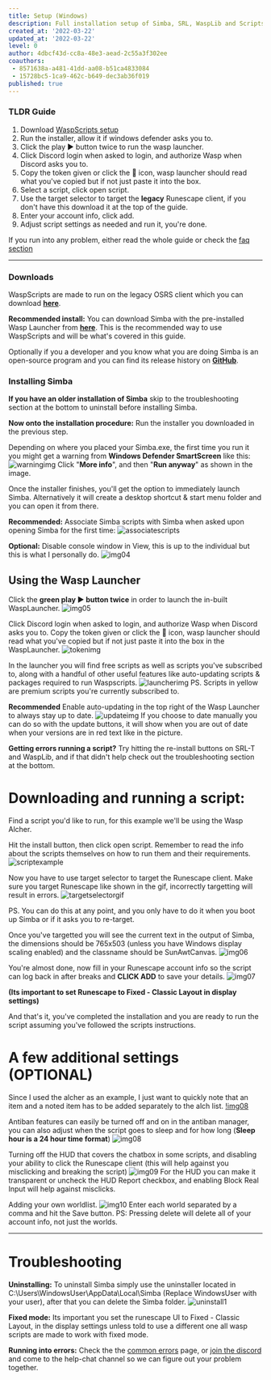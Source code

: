 ```yaml
---
title: Setup (Windows)
description: Full installation setup of Simba, SRL, WaspLib and Scripts
created_at: '2022-03-22'
updated_at: '2022-03-22'
level: 0
author: 4dbcf43d-cc8a-48e3-aead-2c55a3f302ee
coauthors:
 - 8571638a-a481-41dd-aa08-b51ca4833084
 - 15728bc5-1ca9-462c-b649-dec3ab36f019
published: true
---
```


### TLDR Guide

1. Download [WaspScripts setup](https://github.com/torwent/wasp-setup/releases/latest/download/Simba-setup.exe)
2. Run the installer, allow it if windows defender asks you to.
3. Click the  play ▶️  button twice to run the wasp launcher.
4. Click Discord login when asked to login, and authorize Wasp when Discord asks you to.
5. Copy the token given or click the 📝 icon, wasp launcher should read what you've copied but if not just paste it into the box.
6. Select a script, click open script. 
7. Use the target selector to target the **legacy** Runescape client, if you don't have this download it at the top of the guide.
8. Enter your account info, click add. 
9. Adjust script settings as needed and run it, you're done.

If you run into any problem, either read the whole guide or check the [faq section](https://waspscripts.com/faq)

--------------

### Downloads

WaspScripts are made to run on the legacy OSRS client which you can download [**here**](https://www.Runescape.com/downloads/oldschool.msi).

**Recommended install:** You can download Simba with the pre-installed Wasp Launcher from [**here**](https://github.com/torwent/wasp-setup/releases/latest/download/Simba-setup.exe). 
This is the recommended way to use WaspScripts and will be what's covered in this guide.

Optionally if you a developer and you know what you are doing Simba is an open-source program and you can find its release history on [**GitHub**](https://github.com/Villavu/Simba/releases/).

### Installing Simba

**If you have an older installation of Simba** skip to the troubleshooting section at the bottom to uninstall before installing Simba.

**Now onto the installation procedure:**
Run the installer you downloaded in the previous step. 

Depending on where you placed your Simba.exe, the first time you run it you might get a warning from **Windows Defender SmartScreen** like this:
![warningimg](https://i.imgur.com/DBJtvgd.png)
Click "**More info**", and then "**Run anyway**" as shown in the image.

Once the installer finishes, you'll get the option to immediately launch Simba. Alternatively it will create a desktop shortcut & start menu folder and you can open it from there.

**Recommended:** Associate Simba scripts with Simba when asked upon opening Simba for the first time:
![associatescripts](https://i.imgur.com/uwZGAJb.png)

**Optional:** Disable console window in View, this is up to the individual but this is what I personally do.
![img04](https://i.imgur.com/WYOGoUx.png)

## Using the Wasp Launcher

Click the **green play ▶️ button twice** in order to launch the in-built WaspLauncher. 
![img05](https://i.imgur.com/hxAlnVU.png)

Click Discord login when asked to login, and authorize Wasp when Discord asks you to.
Copy the token given or click the 📝 icon, wasp launcher should read what you've copied but if not just paste it into the box in the WaspLauncher.
![tokenimg](https://i.imgur.com/K0AfzNy.png)

In the launcher you will find free scripts as well as scripts you've subscribed to, along with a handful of other useful features like auto-updating scripts & packages required to run Waspscripts.
![launcherimg](https://i.imgur.com/XB1XxzL.png)
PS. Scripts in yellow are premium scripts you're currently subscribed to.

**Recommended** Enable auto-updating in the top right of the Wasp Launcher to always stay up to date.
![updateimg](https://i.imgur.com/BRLTY5V.png)
If you choose to date manually you can do so with the update buttons, it will show when you are out of date when your versions are in red text like in the picture.

**Getting errors running a script?** Try hitting the re-install buttons on SRL-T and WaspLib, and if that didn't help check out the troubleshooting section at the bottom.

# Downloading and running a script:

Find a script you'd like to run, for this example we'll be using the Wasp Alcher. 

Hit the install button, then click open script. Remember to read the info about the scripts themselves on how to run them and their requirements.
![scriptexample](https://i.imgur.com/3Mh4i84.png)

Now you have to use target selector to target the Runescape client. Make sure you target Runescape like shown in the gif, incorrectly targetting will result in errors.
![targetselectorgif](https://i.imgur.com/Z1vTX7w.gif)

PS. You can do this at any point, and you only have to do it when you boot up Simba or if it asks you to re-target.

Once you've targetted you will see the current text in the output of Simba, the dimensions should be 765x503 (unless you have Windows display scaling enabled) and the classname should be SunAwtCanvas.
![img06](https://i.imgur.com/yBDpnnp.png)

You're almost done, now fill in your Runescape account info so the script can log back in after breaks and **CLICK ADD** to save your details.
![img07](https://i.imgur.com/PKnVWoC.png)

 **(Its important to set Runescape to Fixed - Classic Layout in display settings)**

And that's it, you've completed the installation and you are ready to run the script assuming you've followed the scripts instructions. 

# A few additional settings (OPTIONAL)

Since I used the alcher as an example, I just want to quickly note that an item and a noted item has to be added separately to the alch list.
[!img08](https://i.imgur.com/GgoSQSQ.png)

Antiban features can easily be turned off and on in the antiban manager, you can also adjust when the script goes to sleep and for how long (**Sleep hour is a 24 hour time format**)
![img08](https://i.imgur.com/feo0ayC.png)

Turning off the HUD that covers the chatbox in some scripts, and disabling your ability to click the Runescape client (this will help against you misclicking and breaking the script)
![img09](https://i.imgur.com/QNTa6hH.png) 
For the HUD you can make it transparent or uncheck the HUD Report checkbox, and enabling Block Real Input will help against misclicks.

Adding your own worldlist.
![img10](https://i.imgur.com/xZqcxbX.png)
Enter each world separated by a comma and hit the Save button. PS: Pressing delete will delete all of your account info, not just the worlds.

--------------

# Troubleshooting

**Uninstalling:** To uninstall Simba simply use the uninstaller located in C:\Users\WindowsUser\AppData\Local\Simba (Replace WindowsUser with your user), after that you can delete the Simba folder.
![uninstall1](https://i.imgur.com/8SmGEvP.png)

**Fixed mode:** Its important you set the runescape UI to Fixed - Classic Layout, in the display settings unless told to use a different one all wasp scripts are made to work with fixed mode.

**Running into errors:** Check the the [common errors](https://waspscripts.com/faq) page, or [join the discord](https://discord.com/invite/YMYUahmww9) and come to the help-chat channel so we can figure out your problem together.